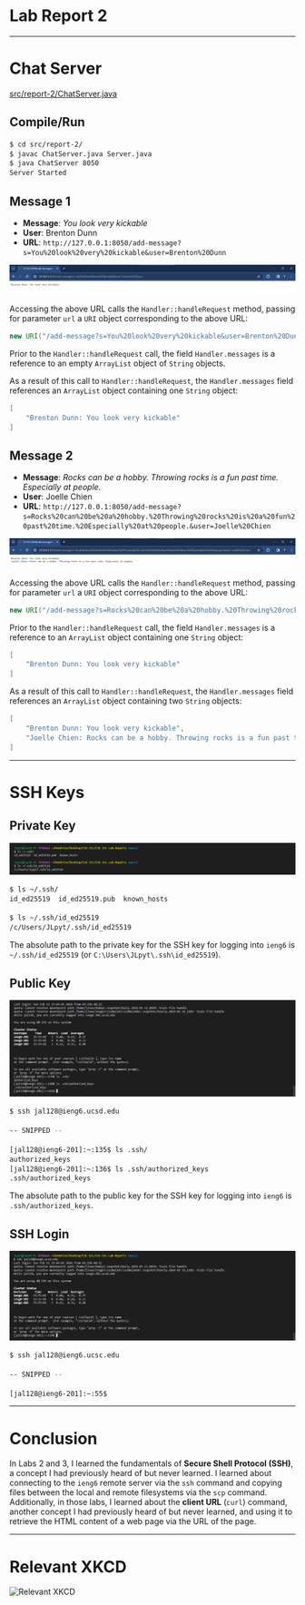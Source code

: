 # Lab Report 2

---

# Chat Server

[src/report-2/ChatServer.java](https://github.com/JacobLee23/CSE-15L-Lab-Reports/blob/30a2430c27003af4c94e9cd175ba1d00e521d1c9/src/report-2/ChatServer.java#L1-L48)

## Compile/Run

```bash
$ cd src/report-2/
$ javac ChatServer.java Server.java
$ java ChatServer 8050
Server Started
```

## Message 1

* **Message**: *You look very kickable*
* **User**: Brenton Dunn
* **URL**: `http://127.0.0.1:8050/add-message?s=You%20look%20very%20kickable&user=Brenton%20Dunn`

![Message 1](../assets/report-2/message-1.png)

Accessing the above URL calls the `Handler::handleRequest` method, passing for parameter `url` a `URI` object corresponding to the above URL:

```java
new URI("/add-message?s=You%20look%20very%20kickable&user=Brenton%20Dunn")
```

Prior to the `Handler::handleRequest` call, the field `Handler.messages` is a reference to an empty `ArrayList` object of `String` objects. 

As a result of this call to `Handler::handleRequest`, the `Handler.messages` field references an `ArrayList` object containing one `String` object:

```java
[
    "Brenton Dunn: You look very kickable"
]
```

## Message 2

* **Message**: *Rocks can be a hobby. Throwing rocks is a fun past time. Especially at people.*
* **User**: Joelle Chien
* **URL**: `http://127.0.0.1:8050/add-message?s=Rocks%20can%20be%20a%20hobby.%20Throwing%20rocks%20is%20a%20fun%20past%20time.%20Especially%20at%20people.&user=Joelle%20Chien`

![Message 2](../assets/report-2/message-2.png)

Accessing the above URL calls the `Handler::handleRequest` method, passing for parameter `url` a `URI` object corresponding to the above URL:

```java
new URI("/add-message?s=Rocks%20can%20be%20a%20hobby.%20Throwing%20rocks%20is%20a%20fun%20past%20time.%20Especially%20at%20people.&user=Joelle%20Chien")
```

Prior to the `Handler::handleRequest` call, the field `Handler.messages` is a reference to an `ArrayList` object containing one `String` object:

```java
[
    "Brenton Dunn: You look very kickable"
]
```

As a result of this call to `Handler::handleRequest`, the `Handler.messages` field references an `ArrayList` object containing two `String` objects:

```java
[
    "Brenton Dunn: You look very kickable",
    "Joelle Chien: Rocks can be a hobby. Throwing rocks is a fun past time. Especially at people."
]
```

---

# SSH Keys


## Private Key

![SSH Key: Private](../assets/report-2/ssh-key-private.png)

```bash
$ ls ~/.ssh/
id_ed25519  id_ed25519.pub  known_hosts

$ ls ~/.ssh/id_ed25519
/c/Users/JLpyt/.ssh/id_ed25519
```

The absolute path to the private key for the SSH key for logging into `ieng6` is `~/.ssh/id_ed25519` (or `C:\Users\JLpyt\.ssh\id_ed25519`).

## Public Key

![SSH Key: Public](../assets/report-2/ssh-key-public.png)

```bash
$ ssh jal128@ieng6.ucsd.edu

-- SNIPPED --

[jal128@ieng6-201]:~:135$ ls .ssh/
authorized_keys
[jal128@ieng6-201]:~:136$ ls .ssh/authorized_keys
.ssh/authorized_keys
```

The absolute path to the public key for the SSH key for logging into `ieng6` is `.ssh/authorized_keys`.

## SSH Login

![SSH Login](../assets/report-2/ssh-login.png)

```bash
$ ssh jal128@ieng6.ucsc.edu

-- SNIPPED --

[jal128@ieng6-201]:~:55$ 
```

---

# Conclusion

In Labs 2 and 3, I learned the fundamentals of **Secure Shell Protocol (SSH)**, a concept I had previously heard of but never learned. I learned about connecting to the `ieng6` remote server via the `ssh` command and copying files between the local and remote filesystems via the `scp` command. Additionally, in those labs, I learned about the **client URL** (`curl`) command, another concept I had previously heard of but never learned, and using it to retrieve the HTML content of a web page via the URL of the page.

---

# Relevant XKCD

![Relevant XKCD](https://imgs.xkcd.com/comics/im_an_idiot.png)
